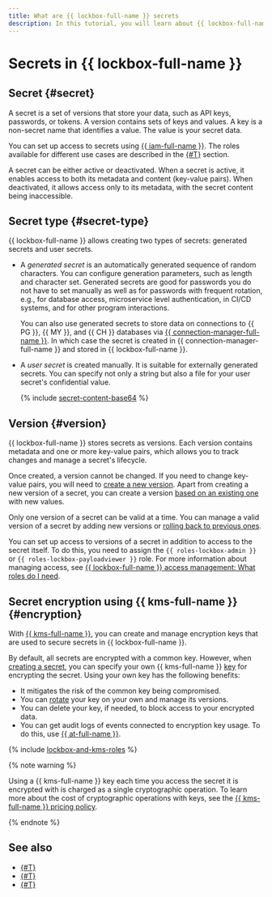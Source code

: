 ```yaml
---
title: What are {{ lockbox-full-name }} secrets
description: In this tutorial, you will learn about {{ lockbox-full-name }} secrets and their components.
---
```


# Secrets in {{ lockbox-full-name }}

## Secret {#secret}

A secret is a set of versions that store your data, such as API keys, passwords, or tokens. A version contains sets of keys and values. A key is a non-secret name that identifies a value. The value is your secret data.

You can set up access to secrets using [{{ iam-full-name }}](../../iam/index.yaml). The roles available for different use cases are described in the [{#T}](../security/index.md) section.

A secret can be either active or deactivated. When a secret is active, it enables access to both its metadata and content (key-value pairs). When deactivated, it allows access only to its metadata, with the secret content being inaccessible.

## Secret type {#secret-type}

{{ lockbox-full-name }} allows creating two types of secrets: generated secrets and user secrets.

* A _generated secret_ is an automatically generated sequence of random characters. You can configure generation parameters, such as length and character set. Generated secrets are good for passwords you do not have to set manually as well as for passwords with frequent rotation, e.g., for database access, microservice level authentication, in CI/CD systems, and for other program interactions.

    You can also use generated secrets to store data on connections to {{ PG }}, {{ MY }}, and {{ CH }} databases via [{{ connection-manager-full-name }}](../../metadata-hub/concepts/connection-manager.md). In which case the secret is created in {{ connection-manager-full-name }} and stored in {{ lockbox-full-name }}.

* A _user secret_ is created manually. It is suitable for externally generated secrets. You can specify not only a string but also a file for your user secret's confidential value.

    {% include [secret-content-base64](../../_includes/lockbox/secret-content-base64.md) %}

## Version {#version}

{{ lockbox-full-name }} stores secrets as versions. Each version contains metadata and one or more key-value pairs, which allows you to track changes and manage a secret's lifecycle.

Once created, a version cannot be changed. If you need to change key-value pairs, you will need to [create a new version](../operations/secret-version-manage.md#create-version). Apart from creating a new version of a secret, you can create a version [based on an existing one](../operations/secret-version-manage.md#create-version-based-on-other) with new values.

Only one version of a secret can be valid at a time. You can manage a valid version of a secret by adding new versions or [rolling back to previous ones](../operations/secret-version-manage.md#backup).

You can set up access to versions of a secret in addition to access to the secret itself. To do this, you need to assign the `{{ roles-lockbox-admin }}` or `{{ roles-lockbox-payloadviewer }}` role. For more information about managing access, see [{{ lockbox-full-name }} access management: What roles do I need](../security/index.md#choosing-roles).

## Secret encryption using {{ kms-full-name }} {#encryption}

With [{{ kms-full-name }}](../../kms/index.yaml), you can create and manage encryption keys that are used to secure secrets in {{ lockbox-full-name }}.

By default, all secrets are encrypted with a common key. However, when [creating a secret](../operations/secret-create.md), you can specify your own {{ kms-full-name }} [key](../../kms/concepts/key.md) for encrypting the secret. Using your own key has the following benefits:

* It mitigates the risk of the common key being compromised.
* You can [rotate](../../kms/operations/key.md#rotate) your key on your own and manage its versions.
* You can delete your key, if needed, to block access to your encrypted data.
* You can get audit logs of events connected to encryption key usage. To do this, use [{{ at-full-name }}](../../audit-trails/concepts/index.md).

{% include [lockbox-and-kms-roles](../../_includes/lockbox/lockbox-and-kms-roles.md) %}

{% note warning %}

Using a {{ kms-full-name }} key each time you access the secret it is encrypted with is charged as a single cryptographic operation. To learn more about the cost of cryptographic operations with keys, see the [{{ kms-full-name }} pricing policy](../../kms/pricing.md).

{% endnote %}

## See also

* [{#T}](../security/index.md)
* [{#T}](../tutorials/index.md)
* [{#T}](../pricing.md)